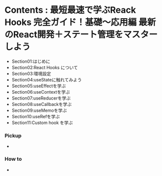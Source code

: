 <a id = "contents">

# Contents : 最短最速で学ぶReack Hooks 完全ガイド！基礎〜応用編 最新のReact開発＋ステート管理をマスターしよう
* Section01:はじめに
* Section02:React Hooks について
* Section03:環境設定
* Section04:useStateに触れてみよう
* Section05:useEffectを学ぶ
* Section06:useContextを学ぶ
* Section07:useReducerを学ぶ
* Section08:useCallbackを学ぶ
* Section09:useMemoを学ぶ
* Section10:useRefを学ぶ
* Section11:Custom hook を学ぶ

### Pickup
* 
### How to
* 




